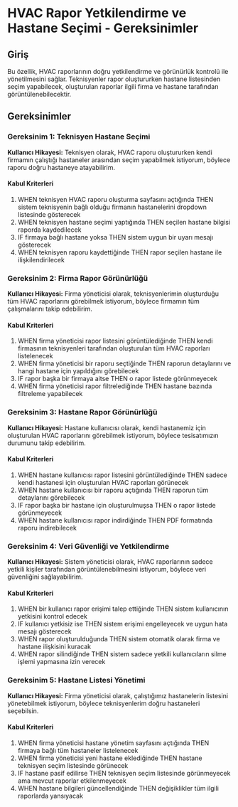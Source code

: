 # HVAC Rapor Yetkilendirme ve Hastane Seçimi - Gereksinimler

## Giriş

Bu özellik, HVAC raporlarının doğru yetkilendirme ve görünürlük kontrolü ile yönetilmesini sağlar. Teknisyenler rapor oluştururken hastane listesinden seçim yapabilecek, oluşturulan raporlar ilgili firma ve hastane tarafından görüntülenebilecektir.

## Gereksinimler

### Gereksinim 1: Teknisyen Hastane Seçimi

**Kullanıcı Hikayesi:** Teknisyen olarak, HVAC raporu oluştururken kendi firmamın çalıştığı hastaneler arasından seçim yapabilmek istiyorum, böylece raporu doğru hastaneye atayabilirim.

#### Kabul Kriterleri

1. WHEN teknisyen HVAC raporu oluşturma sayfasını açtığında THEN sistem teknisyenin bağlı olduğu firmanın hastanelerini dropdown listesinde gösterecek
2. WHEN teknisyen hastane seçimi yaptığında THEN seçilen hastane bilgisi raporda kaydedilecek
3. IF firmaya bağlı hastane yoksa THEN sistem uygun bir uyarı mesajı gösterecek
4. WHEN teknisyen raporu kaydettiğinde THEN rapor seçilen hastane ile ilişkilendirilecek

### Gereksinim 2: Firma Rapor Görünürlüğü

**Kullanıcı Hikayesi:** Firma yöneticisi olarak, teknisyenlerimin oluşturduğu tüm HVAC raporlarını görebilmek istiyorum, böylece firmamın tüm çalışmalarını takip edebilirim.

#### Kabul Kriterleri

1. WHEN firma yöneticisi rapor listesini görüntülediğinde THEN kendi firmasının teknisyenleri tarafından oluşturulan tüm HVAC raporları listelenecek
2. WHEN firma yöneticisi bir raporu seçtiğinde THEN raporun detaylarını ve hangi hastane için yapıldığını görebilecek
3. IF rapor başka bir firmaya aitse THEN o rapor listede görünmeyecek
4. WHEN firma yöneticisi rapor filtrelediğinde THEN hastane bazında filtreleme yapabilecek

### Gereksinim 3: Hastane Rapor Görünürlüğü

**Kullanıcı Hikayesi:** Hastane kullanıcısı olarak, kendi hastanemiz için oluşturulan HVAC raporlarını görebilmek istiyorum, böylece tesisatımızın durumunu takip edebilirim.

#### Kabul Kriterleri

1. WHEN hastane kullanıcısı rapor listesini görüntülediğinde THEN sadece kendi hastanesi için oluşturulan HVAC raporları görünecek
2. WHEN hastane kullanıcısı bir raporu açtığında THEN raporun tüm detaylarını görebilecek
3. IF rapor başka bir hastane için oluşturulmuşsa THEN o rapor listede görünmeyecek
4. WHEN hastane kullanıcısı rapor indirdiğinde THEN PDF formatında raporu indirebilecek

### Gereksinim 4: Veri Güvenliği ve Yetkilendirme

**Kullanıcı Hikayesi:** Sistem yöneticisi olarak, HVAC raporlarının sadece yetkili kişiler tarafından görüntülenebilmesini istiyorum, böylece veri güvenliğini sağlayabilirim.

#### Kabul Kriterleri

1. WHEN bir kullanıcı rapor erişimi talep ettiğinde THEN sistem kullanıcının yetkisini kontrol edecek
2. IF kullanıcı yetkisiz ise THEN sistem erişimi engelleyecek ve uygun hata mesajı gösterecek
3. WHEN rapor oluşturulduğunda THEN sistem otomatik olarak firma ve hastane ilişkisini kuracak
4. WHEN rapor silindiğinde THEN sistem sadece yetkili kullanıcıların silme işlemi yapmasına izin verecek

### Gereksinim 5: Hastane Listesi Yönetimi

**Kullanıcı Hikayesi:** Firma yöneticisi olarak, çalıştığımız hastanelerin listesini yönetebilmek istiyorum, böylece teknisyenlerim doğru hastaneleri seçebilsin.

#### Kabul Kriterleri

1. WHEN firma yöneticisi hastane yönetim sayfasını açtığında THEN firmaya bağlı tüm hastaneler listelenecek
2. WHEN firma yöneticisi yeni hastane eklediğinde THEN hastane teknisyen seçim listesinde görünecek
3. IF hastane pasif edilirse THEN teknisyen seçim listesinde görünmeyecek ama mevcut raporlar etkilenmeyecek
4. WHEN hastane bilgileri güncellendiğinde THEN değişiklikler tüm ilgili raporlarda yansıyacak